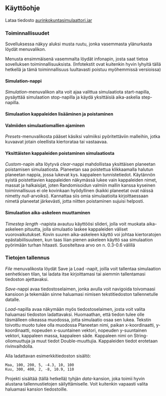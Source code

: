 ## Käyttöohje

Lataa tiedosto [aurinkokuntasimulaattori.jar](https://github.com/leopekkas/ot-harjoitustyo/releases)

### Toiminnallisuudet

Sovelluksessa näkyy aluksi musta ruutu, jonka vasemmasta ylänurkasta löydät menuvalikon. 

Menusta ensimmäisenä vasemmalta löydät infonapin, josta saat tietoa sovelluksen toiminnallisuuksista. (Infotekstit ovat kuitenkin hyvin lyhyitä tällä hetkellä ja tämä toiminnallisuus luultavasti poistuu myöhemmissä versioissa)

#### Simulation-nappi

_Simulation_-menuvalikon alta voit ajaa valittua simulaatiota start-napilla, pysäyttää simulaation stop-napilla ja käydä yksittäisiä aika-askelia step-napilla.

#### Simulaation kappaleiden lisääminen ja poistaminen

#### Valmiiden simulaatiomallien ajaminen

_Presets_-menuvalikosta pääset käsiksi valmiiksi pyöritettäviin malleihin, jotka kuvaavat jotain oleellista kiertorataa tai vastaavaa.

#### Yksittäisten kappaleiden poistaminen simulaatiosta

_Custom_-napin alta löytyvä _clear_-nappi mahdollistaa yksittäisen planeetan poistamisen simulaatiosta. Planeetan saa poistettua klikkaamalla halutun planeetan nappia, jossa lukevat kys. kappaleen tunnistetiedot. Käytännön syistä poistettavien kappaleiden näkymässä lukee vain kappaleiden nimet, massat ja halkaisijat, joten Randomisoidun valmiin mallin kanssa kyseinen toiminnallisuus ei ole kovinkaan hyödyllinen (kaikki planeetat ovat näissä nimetty _null_-arvoiksi). Kannattaa siis omia simulaatioita kirjoittaessaan nimetä planeetat järkevästi, jotta niitten poistaminen sujuisi helposti.

#### Simulaation aika-askeleen muuttaminen

_Timestep length_ -napista avautuu käyttöösi slideri, jolla voit muokata aika-askeleen pituutta, jolla simulaatio laskee kappaleiden väliset vuorovaikutukset. Kovin suuren aika-askeleen käyttö voi johtaa kiertoratojen epästabiilisuuteen, kun taas liian pienen askeleen käyttö saa simulaation pyörimään turhan hitaasti. Suositeltava arvo on n. 0.3-0.6 välillä

### Tietojen tallennus

_File_ menuvalikosta löydät Save ja Load -napit, joilla voit tallentaa simulaation senhetkisen tilan, tai ladata itse kirjoittamasi tai aiemmin tallentamasi tiedoston ajettavaksi.

_Save_-nappi avaa tiedostoselaimen, jonka avulla voit navigoida toivomaasi kansioon ja tekemään sinne haluamasi nimisen tekstitiedoston tallennetulle datalle. 

_Load_-napilla avaa näkymään myös tiedostoselaimen, josta voit valita haluamasi tiedoston ladattavaksi. Huomaathan, että tiedon tulee olle täsmälleen oikeassa muodossa, jotta simulaatio osaa sen lukea. Tekstin toivottu muoto tulee olla muodossa Planeetan nimi, paikan x-koordinaatti, y- koordinaatti, nopeuden x-suuntainen vektori, nopeuden y-suuntainen vektori, kappaleen massa, kappaleen säde. Kappaleen nimi on String-oliomuuttuja ja muut tiedot Double-muuttujia. Kappaleiden tiedot erotetaan rivinvaihdolla. 

Alla ladattavan esimerkkitiedoston sisältö:
```
Maa, 100, 200, 5, -4.3, 10, 100
Kuu, 300, 400, 2, -8, 10.9, 110
```

Projekti sisältää (tällä hetkellä) tyhjän _data_-kansion, joka toimii hyvin alustana tallennustietojen säilyttämiselle. Voit kuitenkin vapaasti valita haluamasi kansion tiedostoille.
